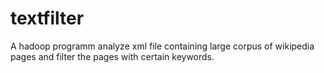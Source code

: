 textfilter
==========

A hadoop programm analyze xml file containing large corpus of wikipedia pages and filter the pages with certain keywords.
